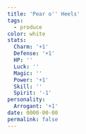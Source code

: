```yaml
---
title: 'Pear o'' Heels'
tags:
  - produce
color: white
stats:
  Charm: '+1'
  Defense: '+1'
  HP: ''
  Luck: ''
  Magic: ''
  Power: '+1'
  Skill: ''
  Spirit: '-1'
personality:
  Arrogant: '+1'
date: 0000-00-00
permalink: false
---
```

